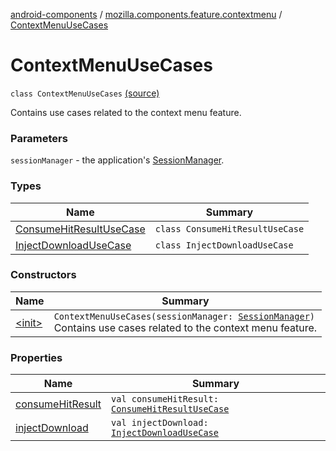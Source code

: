 [android-components](../../index.md) / [mozilla.components.feature.contextmenu](../index.md) / [ContextMenuUseCases](./index.md)

# ContextMenuUseCases

`class ContextMenuUseCases` [(source)](https://github.com/mozilla-mobile/android-components/blob/master/components/feature/contextmenu/src/main/java/mozilla/components/feature/contextmenu/ContextMenuUseCases.kt#L18)

Contains use cases related to the context menu feature.

### Parameters

`sessionManager` - the application's [SessionManager](../../mozilla.components.browser.session/-session-manager/index.md).

### Types

| Name | Summary |
|---|---|
| [ConsumeHitResultUseCase](-consume-hit-result-use-case/index.md) | `class ConsumeHitResultUseCase` |
| [InjectDownloadUseCase](-inject-download-use-case/index.md) | `class InjectDownloadUseCase` |

### Constructors

| Name | Summary |
|---|---|
| [&lt;init&gt;](-init-.md) | `ContextMenuUseCases(sessionManager: `[`SessionManager`](../../mozilla.components.browser.session/-session-manager/index.md)`)`<br>Contains use cases related to the context menu feature. |

### Properties

| Name | Summary |
|---|---|
| [consumeHitResult](consume-hit-result.md) | `val consumeHitResult: `[`ConsumeHitResultUseCase`](-consume-hit-result-use-case/index.md) |
| [injectDownload](inject-download.md) | `val injectDownload: `[`InjectDownloadUseCase`](-inject-download-use-case/index.md) |
